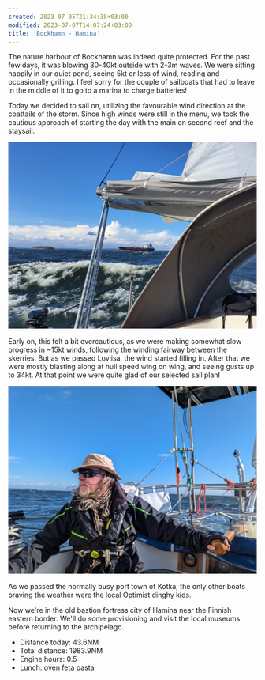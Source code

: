 ```yaml
---
created: 2023-07-05T21:34:38+03:00
modified: 2023-07-07T14:07:24+03:00
title: 'Bockhamn - Hamina'
---
```


The nature harbour of Bockhamn was indeed quite protected. For the past few days, it was blowing 30-40kt outside with 2-3m waves. We were sitting happily in our quiet pond, seeing 5kt or less of wind, reading and occasionally grilling. I feel sorry for the couple of sailboats that had to leave in the middle of it to go to a marina to charge batteries!

Today we decided to sail on, utilizing the favourable wind direction at the coattails of the storm. Since high winds were still in the menu, we took the cautious approach of starting the day with the main on second reef and the staysail.

![Image](../2023/e9d0840c31f1e8ade80ae3274379264f.jpg) 

Early on, this felt a bit overcautious, as we were making somewhat slow progress in ~15kt winds, following the winding fairway between the skerries. But as we passed Loviisa, the wind started filling in. After that we were mostly blasting along at hull speed wing on wing, and seeing gusts up to 34kt. At that point we were quite glad of our selected sail plan!

![Image](../2023/83d2c9cc15fe2f7e234fffbf98cd30a3.jpg) 

As we passed the normally busy port town of Kotka, the only other boats braving the weather were the local Optimist dinghy kids.

Now we're in the old bastion fortress city of Hamina near the Finnish eastern border. We'll do some provisioning and visit the local museums before returning to the archipelago.

* Distance today: 43.6NM
* Total distance: 1983.9NM
* Engine hours: 0.5
* Lunch: oven feta pasta
